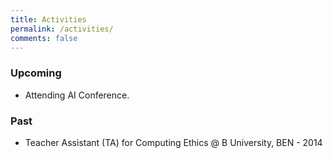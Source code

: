 ```yaml
---
title: Activities
permalink: /activities/
comments: false
---
```


### Upcoming
- Attending AI Conference.

### Past
- Teacher Assistant (TA) for Computing Ethics @ B University, BEN - 2014



